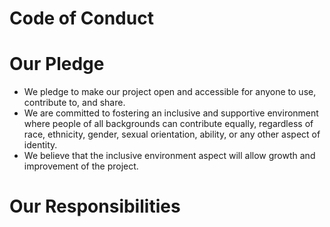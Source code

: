 # Code of Conduct

# Our Pledge
- We pledge to make our project open and accessible for anyone to use, contribute to, and share. 
- We are committed to fostering an inclusive and supportive environment where people of all backgrounds can contribute equally, regardless of race, ethnicity, gender, sexual orientation, ability, or any other aspect of identity.
- We believe that the inclusive environment aspect will allow growth and improvement of the project.

# Our Responsibilities

